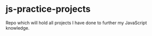 # js-practice-projects
Repo which will hold all projects I have done to further my JavaScript knowledge. 
